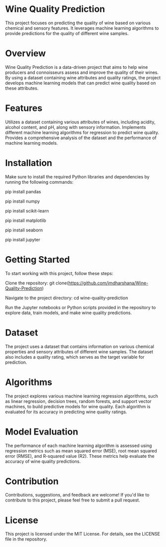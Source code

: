 # Wine Quality Prediction

This project focuses on predicting the quality of wine based on various chemical and sensory features. It leverages machine learning algorithms to provide predictions for the quality of different wine samples.

# Overview

Wine Quality Prediction is a data-driven project that aims to help wine producers and connoisseurs assess and improve the quality of their wines. By using a dataset containing wine attributes and quality ratings, the project develops machine learning models that can predict wine quality based on these attributes.

# Features

Utilizes a dataset containing various attributes of wines, including acidity, alcohol content, and pH, along with sensory information.
Implements different machine learning algorithms for regression to predict wine quality.
Provides a comprehensive analysis of the dataset and the performance of machine learning models.

# Installation

Make sure to install the required Python libraries and dependencies by running the following commands:


pip install pandas

pip install numpy

pip install scikit-learn

pip install matplotlib

pip install seaborn

pip install jupyter

# Getting Started

To start working with this project, follow these steps:

Clone the repository: git clone(https://github.com/jmdharshana/Wine-Quality-Prediction)

Navigate to the project directory: cd wine-quality-prediction

Run the Jupyter notebooks or Python scripts provided in the repository to explore data, train models, and make wine quality predictions.

# Dataset

The project uses a dataset that contains information on various chemical properties and sensory attributes of different wine samples. The dataset also includes a quality rating, which serves as the target variable for prediction.

# Algorithms

The project explores various machine learning regression algorithms, such as linear regression, decision trees, random forests, and support vector machines, to build predictive models for wine quality. Each algorithm is evaluated for its accuracy in predicting wine quality ratings.

# Model Evaluation

The performance of each machine learning algorithm is assessed using regression metrics such as mean squared error (MSE), root mean squared error (RMSE), and R-squared value (R2). These metrics help evaluate the accuracy of wine quality predictions.

# Contribution

Contributions, suggestions, and feedback are welcome! If you'd like to contribute to this project, please feel free to submit a pull request.

# License

This project is licensed under the MIT License. For details, see the LICENSE file in the repository.
